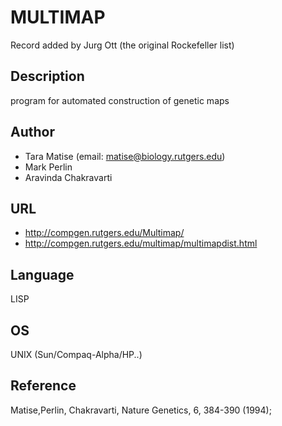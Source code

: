 # MULTIMAP
Record added by Jurg Ott (the original Rockefeller list)

## Description
program for automated construction of genetic maps

## Author
* Tara Matise (email: matise@biology.rutgers.edu)
* Mark Perlin
* Aravinda Chakravarti

## URL
* http://compgen.rutgers.edu/Multimap/
* http://compgen.rutgers.edu/multimap/multimapdist.html

## Language
LISP

## OS
UNIX (Sun/Compaq-Alpha/HP..)

## Reference
Matise,Perlin, Chakravarti, Nature Genetics, 6, 384-390 (1994);